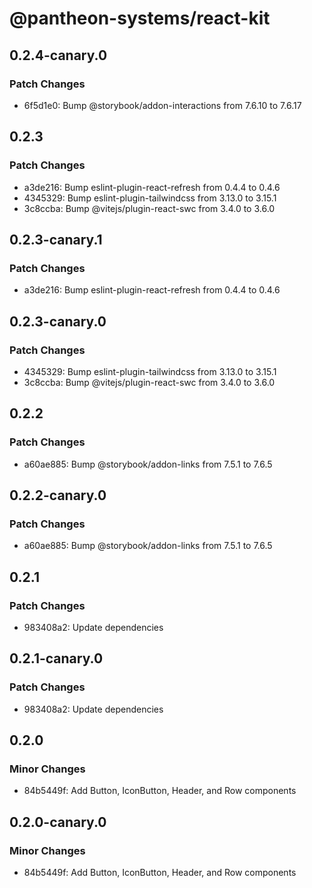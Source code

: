# @pantheon-systems/react-kit

## 0.2.4-canary.0

### Patch Changes

- 6f5d1e0: Bump @storybook/addon-interactions from 7.6.10 to 7.6.17

## 0.2.3

### Patch Changes

- a3de216: Bump eslint-plugin-react-refresh from 0.4.4 to 0.4.6
- 4345329: Bump eslint-plugin-tailwindcss from 3.13.0 to 3.15.1
- 3c8ccba: Bump @vitejs/plugin-react-swc from 3.4.0 to 3.6.0

## 0.2.3-canary.1

### Patch Changes

- a3de216: Bump eslint-plugin-react-refresh from 0.4.4 to 0.4.6

## 0.2.3-canary.0

### Patch Changes

- 4345329: Bump eslint-plugin-tailwindcss from 3.13.0 to 3.15.1
- 3c8ccba: Bump @vitejs/plugin-react-swc from 3.4.0 to 3.6.0

## 0.2.2

### Patch Changes

- a60ae885: Bump @storybook/addon-links from 7.5.1 to 7.6.5

## 0.2.2-canary.0

### Patch Changes

- a60ae885: Bump @storybook/addon-links from 7.5.1 to 7.6.5

## 0.2.1

### Patch Changes

- 983408a2: Update dependencies

## 0.2.1-canary.0

### Patch Changes

- 983408a2: Update dependencies

## 0.2.0

### Minor Changes

- 84b5449f: Add Button, IconButton, Header, and Row components

## 0.2.0-canary.0

### Minor Changes

- 84b5449f: Add Button, IconButton, Header, and Row components
